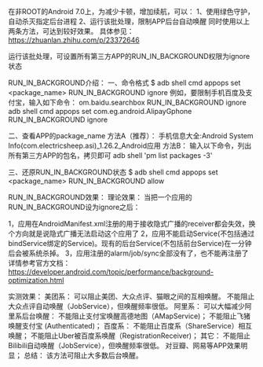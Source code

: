 在非ROOT的Android 7.0上，为减少卡顿，增加续航，可以：
1、使用绿色守护，自动杀灭指定后台进程
2、运行该批处理，限制APP后台自动唤醒
同时使用以上两条方法，可达到较好效果。
具体参见：https://zhuanlan.zhihu.com/p/23372646

运行该批处理，可设置所有第三方APP的RUN_IN_BACKGROUND权限为ignore状态

RUN_IN_BACKGROUND介绍：
一、命令格式
$ adb shell cmd appops set &lt;package_name&gt; RUN_IN_BACKGROUND ignore
例如，要限制手机百度及支付宝，输入如下命令：
om.baidu.searchbox RUN_IN_BACKGROUND ignore
adb shell cmd appops set com.eg.android.AlipayGphone RUN_IN_BACKGROUND ignore

二、查看APP的package_name
方法A（推荐）：
手机信息大全:Android System Info(com.electricsheep.asi)_1.26.2_Android应用
方法B：
输入以下命令，列出所有第三方APP的包名，拷贝即可
adb shell 'pm list packages -3'

三、还原RUN_IN_BACKGROUND状态
$ adb shell cmd appops set &lt;package_name&gt; RUN_IN_BACKGROUND allow

RUN_IN_BACKGROUND效果：
理论效果：
当把一个应用的RUN_IN_BACKGROUND设为ignore之后：

1，应用在AndroidManifest.xml注册的用于接收隐式广播的receiver都会失效，换个方向就是说隐式广播无法启动这个应用了
2，应用不能启动Service(不包括通过bindService绑定的Service)。现有的后台Service(不包括前台Service)在一分钟后会被系统杀掉。
3，应用注册的alarm/job/sync全部没有了，也不能再注册了
详情参考官方文档：https://developer.android.com/topic/performance/background-optimization.html

实测效果：
美团系：
可以阻止美团、大众点评、猫眼之间的互相唤醒。
不能阻止大众点评自动唤醒（JobService），但唤醒频率很低。
阿里系：
可以大幅减少阿里系后台唤醒：
不能阻止支付宝唤醒高德地图（AMapService)； 
不能阻止飞猪唤醒支付宝 (Authenticated)；
百度系：
不能阻止百度系（ShareService）相互唤醒；
不能阻止Uber被百度系唤醒（RegistrationReceiver)；
其它：
不能阻止Bilibili自动唤醒（JobService），但唤醒频率很低。
对豆瓣、网易等APP效果明显；
总结：
该方法可阻止大多数后台唤醒。